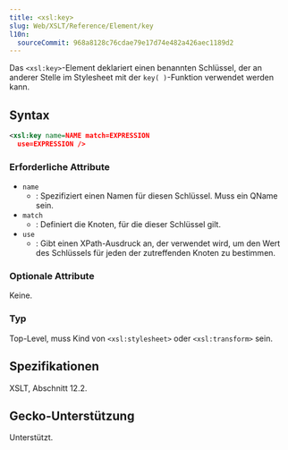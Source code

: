 ```yaml
---
title: <xsl:key>
slug: Web/XSLT/Reference/Element/key
l10n:
  sourceCommit: 968a8128c76cdae79e17d74e482a426aec1189d2
---
```


Das `<xsl:key>`-Element deklariert einen benannten Schlüssel, der an anderer Stelle im Stylesheet mit der `key( )`-Funktion verwendet werden kann.

## Syntax

```xml
<xsl:key name=NAME match=EXPRESSION
  use=EXPRESSION />
```

### Erforderliche Attribute

- `name`
  - : Spezifiziert einen Namen für diesen Schlüssel. Muss ein QName sein.
- `match`
  - : Definiert die Knoten, für die dieser Schlüssel gilt.
- `use`
  - : Gibt einen XPath-Ausdruck an, der verwendet wird, um den Wert des Schlüssels für jeden der zutreffenden Knoten zu bestimmen.

### Optionale Attribute

Keine.

### Typ

Top-Level, muss Kind von `<xsl:stylesheet>` oder `<xsl:transform>` sein.

## Spezifikationen

XSLT, Abschnitt 12.2.

## Gecko-Unterstützung

Unterstützt.
